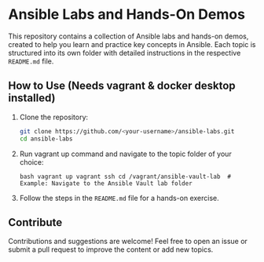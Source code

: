 # Ansible Labs and Hands-On Demos

This repository contains a collection of Ansible labs and hands-on demos, created to help you learn and practice key concepts in Ansible. Each topic is structured into its own folder with detailed instructions in the respective `README.md` file.

## How to Use (Needs vagrant & docker desktop installed)

1. Clone the repository:

   ```bash
   git clone https://github.com/<your-username>/ansible-labs.git
   cd ansible-labs

2. Run vagrant up command and navigate to the topic folder of your choice:

    ``bash
    vagrant up
    vagrant ssh
    cd /vagrant/ansible-vault-lab  # Example: Navigate to the Ansible Vault lab folder
    ``

3. Follow the steps in the `README.md` file for a hands-on exercise.

## Contribute

Contributions and suggestions are welcome! Feel free to open an issue or submit a pull request to improve the content or add new topics.
